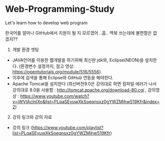 # Web-Programming-Study
Let's learn how to develop web program


한국어를 얼마나 GitHub에서 지원이 될 지 모르겠어 ..흠.. 맥북 쓰는데에 불편함은 없겠지??


1. 개발 환경 셋팅
 - JAVA언어를 이용한 웹개발을 하기위해 최신판 jdk와, Eclipse(NEON)을 설치한다. (환경변수 설정까지, 참고 영상: https://opentutorials.org/module/516/5556).
 - 이후에 검색을 통해 Eclipse와 GitHub 연동을 해야한다.
 - Apache Tomcat을 설치한다 (최신버전9.0은 강의대로 하면 컴파일 에러가 나서 강의대로 8.0을 사용함 : http://tomcat.apache.org/download-80.cgi , 강의영상 : https://www.youtube.com/watch?v=jWVlAclnIXo&list=PLqaSEyuwXkSoeqnsxz0gYWZMihw519Kfr&index=2)


2. 강의 링크와 강의 자료
 - 강의 링크 (https://www.youtube.com/playlist?list=PLqaSEyuwXkSoeqnsxz0gYWZMihw519Kfr)
